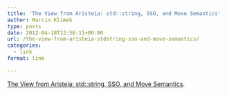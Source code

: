 ```yaml
---
title: 'The View from Aristeia: std::string, SSO, and Move Semantics'
author: Marcin Klimek
type: posts
date: 2012-04-18T12:56:11+00:00
url: /the-view-from-aristeia-stdstring-sso-and-move-semantics/
categories:
  - link
format: link

---
```

[The View from Aristeia: std::string, SSO, and Move Semantics][1].

&nbsp;

&nbsp;

 [1]: http://scottmeyers.blogspot.ca/2012/04/stdstring-sso-and-move-semantics.html